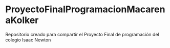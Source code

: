 # ProyectoFinalProgramacionMacarenaKolker
Repositorio creado para compartir el Proyecto Final de programación del colegio Isaac Newton
